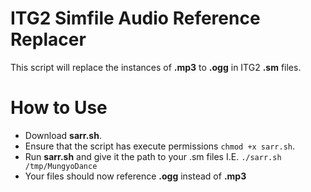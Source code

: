 # ITG2 Simfile Audio Reference Replacer
This script will replace the instances of **.mp3** to **.ogg** in ITG2 **.sm** files.

# How to Use
* Download **sarr.sh**.
* Ensure that the script has execute permissions `chmod +x sarr.sh`.
* Run **sarr.sh** and give it the path to your .sm files I.E. `./sarr.sh /tmp/MungyoDance`
* Your files should now reference **.ogg** instead of **.mp3**
